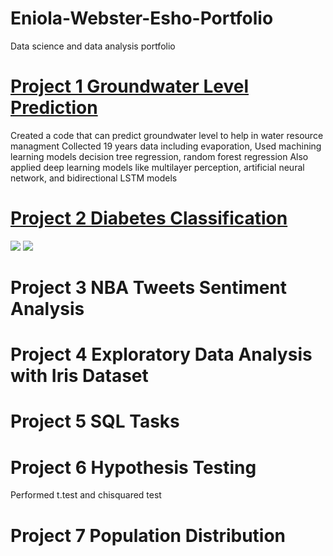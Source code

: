 # Eniola-Webster-Esho-Portfolio
Data science and data analysis portfolio

# [Project 1 Groundwater Level Prediction](https://github.com/EniolaWebsterEsho/Prediction-Codes)

Created a code that can predict groundwater level to help in water resource managment
Collected 19 years data including evaporation, 
Used machining learning models decision tree regression, random forest regression
Also applied deep learning models like multilayer perception, artificial neural network, and bidirectional LSTM models

# [Project 2 Diabetes Classification](https://github.com/EniolaWebsterEsho/Diabetes-Classification)
![](https://github.com/EniolaWebsterEsho/Portfolio/blob/main/images/Diabetes.png)
![](https://github.com/EniolaWebsterEsho/Portfolio/blob/main/images/Correlation.png)
# Project 3 NBA Tweets Sentiment Analysis

# Project 4 Exploratory Data Analysis with Iris Dataset

# Project 5 SQL Tasks 

# Project 6 Hypothesis Testing
Performed t.test and chisquared test

# Project 7 Population Distribution
